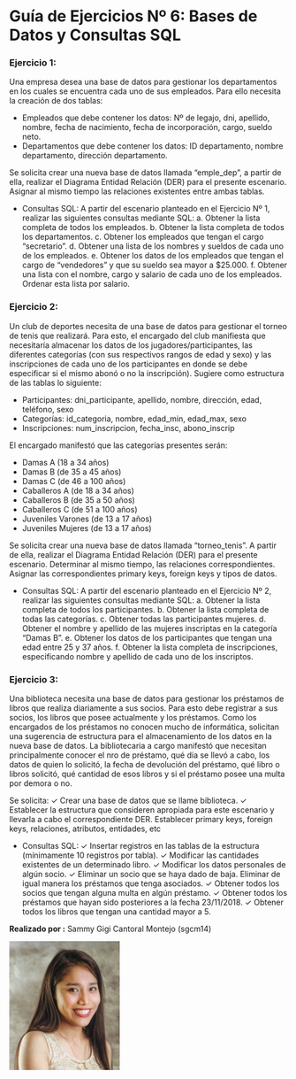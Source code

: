 # Guía de Ejercicios Nº 6: Bases de Datos y Consultas SQL

### Ejercicio 1:
Una  empresa  desea  una  base  de  datos  para  gestionar  los  departamentos  en  los  cuales  se encuentra cada uno de sus empleados. Para ello necesita la creación de dos tablas: 
* Empleados  que debe contener los datos: Nº  de legajo, dni, apellido, nombre, fecha de nacimiento, fecha de incorporación, cargo, sueldo neto.
*  Departamentos  que debe contener  los datos: ID departamento, nombre  departamento, dirección departamento.

Se solicita crear una nueva base de datos llamada  “emple_dep”, a partir de ella, realizar el Diagrama Entidad Relación (DER) para el presente escenario. Asignar al mismo tiempo las relaciones existentes entre ambas tablas.

* Consultas SQL:
A partir del escenario planteado en el Ejercicio Nº 1, realizar las siguientes consultas mediante SQL:
a.  Obtener la lista completa de todos los empleados.
b.  Obtener la lista completa de todos los departamentos.
c.  Obtener los empleados que tengan el cargo “secretario”.
d.  Obtener una lista de los nombres y sueldos de cada uno de los empleados.
e.  Obtener los datos de los empleados que tengan el cargo de “vendedores” y que su sueldo sea mayor a $25.000.
f.  Obtener una lista con el nombre, cargo y salario de cada uno de los empleados. Ordenar esta lista por salario.

### Ejercicio 2:
Un club de deportes necesita de una base de datos para gestionar el torneo de tenis que realizará. 
Para  esto,  el  encargado  del  club  manifiesta  que  necesitaría  almacenar  los  datos  de  los jugadores/participantes, las diferentes categorías (con sus respectivos rangos de edad y sexo) y las inscripciones de cada uno de los participantes en donde se debe especificar si el mismo abonó o no la inscripción). Sugiere como estructura de las tablas lo siguiente:
* Participantes: dni_participante, apellido, nombre, dirección, edad, teléfono, sexo
*  Categorías: id_categoria, nombre, edad_min, edad_max, sexo
* Inscripciones: num_inscripcion, fecha_insc, abono_inscrip

El encargado manifestó que las categorías presentes serán:
*  Damas A (18 a 34 años)
*  Damas B (de 35 a 45 años)
*  Damas C (de 46 a 100 años)
*  Caballeros A (de 18 a 34 años)
*  Caballeros B (de 35 a 50 años)
*  Caballeros C (de 51 a 100 años)
*  Juveniles Varones (de 13 a 17 años) 
*  Juveniles Mujeres (de 13 a 17 años)

Se solicita crear una nueva base de datos llamada “torneo_tenis”. A partir de ella, realizar el Diagrama Entidad Relación (DER) para el presente escenario. Determinar al mismo tiempo, las relaciones correspondientes.
Asignar las correspondientes primary keys, foreign keys y tipos de datos.

* Consultas SQL:
A partir del escenario planteado en el  Ejercicio Nº 2, realizar las siguientes consultas mediante SQL:
a.  Obtener la lista completa de todos los participantes.
b.  Obtener la lista completa de todas las categorías.
c.  Obtener todas las participantes mujeres.
d.  Obtener el nombre y apellido de las mujeres inscriptas en la categoría “Damas B”.
e.  Obtener los datos de los participantes que tengan una edad entre 25 y 37 años.
f.  Obtener la lista completa de inscripciones, especificando nombre y apellido de cada uno de los inscriptos.

### Ejercicio 3:
Una biblioteca necesita una base de datos para gestionar los préstamos de libros que realiza diariamente  a  sus  socios.  Para  esto  debe  registrar  a  sus  socios,  los  libros  que  posee actualmente y los préstamos.
Como  los  encargados  de  los  préstamos  no  conocen  mucho  de  informática,  solicitan  una sugerencia de estructura para el almacenamiento de los datos en la nueva base de datos. La bibliotecaria a cargo manifestó que necesitan principalmente conocer el nro de préstamo, qué día se llevó a cabo, los datos de quien lo solicitó, la fecha de devolución del préstamo, qué libro o libros solicitó, qué cantidad de esos libros y si el préstamo posee una multa por demora o no.

Se solicita:
✓  Crear una base de datos que se llame biblioteca.
✓  Establecer la estructura que consideren apropiada para este escenario y llevarla a cabo el correspondiente DER. Establecer primary keys, foreign keys, relaciones, atributos,
entidades, etc

* Consultas SQL:
✓ Insertar registros en las tablas de la estructura (mínimamente 10 registros por tabla).
✓  Modificar las cantidades existentes de un determinado libro.
✓  Modificar los datos personales de algún socio.
✓  Eliminar un  socio que se haya dado de baja. Eliminar de igual manera los préstamos que tenga asociados.
✓  Obtener todos los socios que tengan alguna multa en algún préstamo.
✓  Obtener todos los préstamos que hayan sido posteriores a la fecha 23/11/2018.
✓  Obtener todos los libros que tengan una cantidad mayor a 5.


**Realizado por :** Sammy Gigi Cantoral Montejo (sgcm14)

<img src ="https://raw.githubusercontent.com/sgcm14/sgcm14/main/sammy.jpg" width="200">
